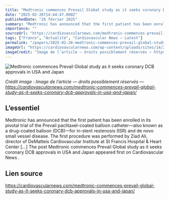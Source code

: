```yaml
---
title: "Medtronic commences Prevail Global study as it seeks coronary DCB approvals in USA and Japan"
date: "2025-02-26T14:44:47.000Z"
publishedDate: "26 février 2025"
summary: "Medtronic has announced that the first patient has been enrolled in its pivotal trial of the Prevail paclitaxel-coated balloon catheter—also known as a drug-coated balloon (DCB)—for in-stent restenosis (ISR) and de novo small vessel disease. The first procedure was performed by Ziad Ali, director of DeMatteis Cardiovascular Institute at St Francis Hospital &#38; Heart Center [&#8230;] The post Medtronic commences Prevail Global study as it seeks coronary DCB approvals in USA and Japan appeared first on Cardiovascular News ."
importance: ""
sourceUrl: "https://cardiovascularnews.com/medtronic-commences-prevail-global-study-as-it-seeks-coronary-dcb-approvals-in-usa-and-japan/"
tags: ["France", "Actualité", "Cardiovascular News — Latest"]
permalink: "/papers/2025-02-26-medtronic-commences-prevail-global-study-as-it-seeks-coronary-dcb-approvals-in-usa-and-japan"
imageUrl: "https://cardiovascularnews.com/wp-content/uploads/sites/14/2024/10/balloon-1600x1000-1.jpg"
imageCredit: "Image de l’article — droits possiblement réservés — https://cardiovascularnews.com/medtronic-commences-prevail-global-study-as-it-seeks-coronary-dcb-approvals-in-usa-and-japan/"
---
```


![Medtronic commences Prevail Global study as it seeks coronary DCB approvals in USA and Japan](https://cardiovascularnews.com/wp-content/uploads/sites/14/2024/10/balloon-1600x1000-1.jpg)

*Crédit image : Image de l’article — droits possiblement réservés — https://cardiovascularnews.com/medtronic-commences-prevail-global-study-as-it-seeks-coronary-dcb-approvals-in-usa-and-japan/*

## L’essentiel

Medtronic has announced that the first patient has been enrolled in its pivotal trial of the Prevail paclitaxel-coated balloon catheter—also known as a drug-coated balloon (DCB)—for in-stent restenosis (ISR) and de novo small vessel disease. The first procedure was performed by Ziad Ali, director of DeMatteis Cardiovascular Institute at St Francis Hospital &#38; Heart Center [&#8230;] The post Medtronic commences Prevail Global study as it seeks coronary DCB approvals in USA and Japan appeared first on Cardiovascular News .

## Lien source

https://cardiovascularnews.com/medtronic-commences-prevail-global-study-as-it-seeks-coronary-dcb-approvals-in-usa-and-japan/
